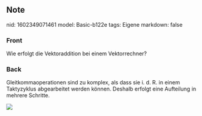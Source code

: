## Note
nid: 1602349071461
model: Basic-b122e
tags: Eigene
markdown: false

### Front
Wie erfolgt die Vektoraddition bei einem Vektorrechner?

### Back
Gleitkommaoperationen sind zu komplex, als dass sie i. d. R. in
einem Taktyzyklus abgearbeitet werden können. Deshalb erfolgt eine
Aufteilung in mehrere Schritte.
<div><img src=
"paste-e8859c71078380c3e3549ff2f134c1b3aede56cd.jpg"></div>

